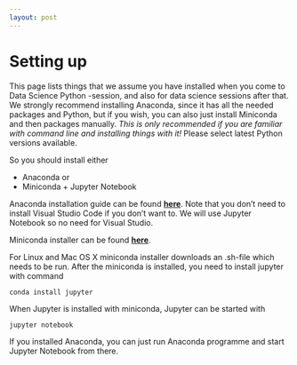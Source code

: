 ```yaml
---
layout: post
---
```


# Setting up

This page lists things that we assume you have installed when you come to Data Science Python -session, and also for data science sessions after that. We strongly recommend installing Anaconda, since it has all the needed packages and Python, but if you wish, you can also just install Miniconda and then packages manually. <em>This is only recommended if you are familiar with command line and installing things with it!</em> Please select latest Python versions available.

So you should install either
* Anaconda or
* Miniconda + Jupyter Notebook


Anaconda installation guide can be found [**here**](http://docs.anaconda.com/anaconda/install/). Note that you don’t need to install Visual Studio Code if you don’t want to. We will use Jupyter Notebook so no need for Visual Studio.

Miniconda installer can be found [**here**](https://conda.io/miniconda.html).

For Linux and Mac OS X miniconda installer downloads an .sh-file which needs to be run. After the miniconda is installed, you need to install jupyter with command
```
conda install jupyter
```

When Jupyter is installed with miniconda, Jupyter can be started with
```
jupyter notebook
```

If you installed Anaconda, you can just run Anaconda programme and start Jupyter Notebook from there.

